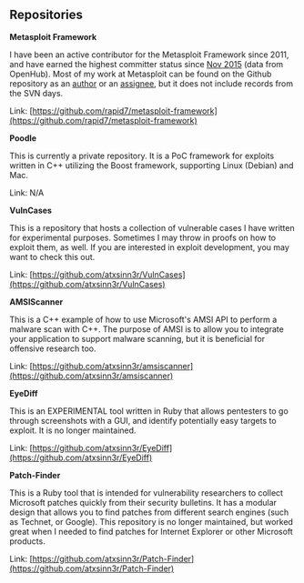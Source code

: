 ## Repositories

**Metasploit Framework**

I have been an active contributor for the Metasploit Framework since 2011, and have earned the highest
committer status since [Nov 2015](https://twitter.com/_sinn3r/status/669939749591851008) (data from OpenHub). Most of my work at Metasploit
can be found on the Github repository as an [author](https://github.com/rapid7/metasploit-framework/pulls?utf8=%E2%9C%93&q=is%3Apr+author%3Awchen-r7) or an [assignee](https://github.com/rapid7/metasploit-framework/pulls?q=is%3Apr+assignee%3Awchen-r7+is%3Aclosed), but it does not include records
from the SVN days.

Link: [https://github.com/rapid7/metasploit-framework](https://github.com/rapid7/metasploit-framework)

**Poodle**

This is currently a private repository. It is a PoC framework for exploits written in C++ utilizing
the Boost framework, supporting Linux (Debian) and Mac.

Link: N/A

**VulnCases**

This is a repository that hosts a collection of vulnerable cases I have written for experimental
purposes. Sometimes I may throw in proofs on how to exploit them, as well. If you are interested
in exploit development, you may want to check this out.

Link: [https://github.com/atxsinn3r/VulnCases](https://github.com/atxsinn3r/VulnCases)

**AMSIScanner**

This is a C++ example of how to use Microsoft's AMSI API to perform a malware scan with C++. The
purpose of AMSI is to allow you to integrate your application to support malware scanning,
but it is beneficial for offensive research too.

Link: [https://github.com/atxsinn3r/amsiscanner](https://github.com/atxsinn3r/amsiscanner)

**EyeDiff**

This is an EXPERIMENTAL tool written in Ruby that allows pentesters to go through screenshots with a GUI,
and identify potentially easy targets to exploit. It is no longer maintained.

Link: [https://github.com/atxsinn3r/EyeDiff](https://github.com/atxsinn3r/EyeDiff)

**Patch-Finder**

This is a Ruby tool that is intended for vulnerability researchers to collect Microsoft patches quickly
from their security bulletins. It has a modular design that allows you to find patches from
different search engines (such as Technet, or Google). This repository is no longer maintained, but
worked great when I needed to find patches for Internet Explorer or other Microsoft products.

Link: [https://github.com/atxsinn3r/Patch-Finder](https://github.com/atxsinn3r/Patch-Finder)
